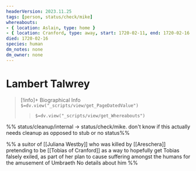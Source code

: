 ```yaml
---
headerVersion: 2023.11.25
tags: [person, status/check/mike]
whereabouts:
- { location: Aslain, type: home }
- { location: Cranford, type: away, start: 1720-02-11, end: 1720-02-16 }
died: 1720-02-16
species: human
dm_notes: none
dm_owner: none
---
```

# Lambert Talwrey
>[!info]+ Biographical Info  
> `$=dv.view("_scripts/view/get_PageDatedValue")`  
>> `$=dv.view("_scripts/view/get_Whereabouts")`

%% status/cleanup/internal -> status/check/mike. don't know if this actually needs cleanup as opposed to stub  or no status%%

%% a suitor of [[Juliana Westby]] who was killed by [[Areschera]] pretending to be [[Tobias of Cranford]] as a way to hopefully get Tobias falsely exiled, as part of her plan to cause suffering amongst the humans for the amusement of Umbraeth 
No details about him
%%
